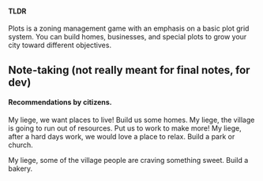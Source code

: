 #### TLDR
Plots is a zoning management game with an emphasis on a basic plot grid system. You can build homes, businesses, and special plots to grow your city toward different objectives.

## Note-taking (not really meant for final notes, for dev)
#### Recommendations by citizens. 
My liege, we want places to live! Build us some homes. 
My liege, the village is going to run out of resources. Put us to work to make more! 
My liege, after a hard days work, we would love a place to relax. Build a park or church. 

My liege, some of the village people are craving something sweet. Build a bakery. 